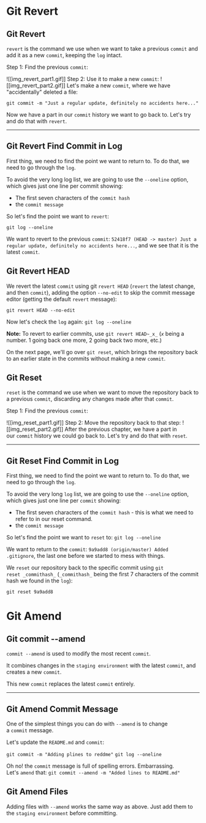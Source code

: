 
# Git Revert

## Git Revert

`revert` is the command we use when we want to take a previous `commit` and add it as a new `commit`, keeping the `log` intact.

Step 1: Find the previous `commit`:

![[img_revert_part1.gif]]
Step 2: Use it to make a new `commit`:
![[img_revert_part2.gif]]
Let's make a new `commit`, where we have "accidentally" deleted a file:
```git
git commit -m "Just a regular update, definitely no accidents here..."
```

Now we have a part in our `commit` history we want to go back to. Let's try and do that with `revert`.

---

## Git Revert Find Commit in Log

First thing, we need to find the point we want to return to. To do that, we need to go through the `log`.

To avoid the very long log list, we are going to use the `--oneline` option, which gives just one line per commit showing:

- The first seven characters of the `commit hash`
- the `commit message`

So let's find the point we want to `revert`:

`git log --oneline`

We want to revert to the previous `commit`: `52418f7 (HEAD -> master) Just a regular update, definitely no accidents here...`, and we see that it is the latest `commit`.

## Git Revert HEAD

We revert the latest `commit` using git `revert HEAD` (`revert` the latest change,  and then `commit`), adding the option `--no-edit` to skip the commit message editor (getting the default `revert` message):

`git revert HEAD --no-edit`

Now let's check the `log` again:
`git log --oneline`

**Note:** To revert to earlier commits, use `git revert HEAD~_x_` (_`x`_ being a number. 1 going back one more, 2 going back two more, etc.)

On the next page, we'll go over `git reset`, which brings the repository back to an earlier state in the commits without making a new `commit`.

## Git Reset

`reset` is the command we use when we want to move the repository back to a previous `commit`, discarding any changes made after that `commit`.

Step 1: Find the previous `commit`:

![[img_reset_part1.gif]]
Step 2: Move the repository back to that step:
![[img_reset_part2.gif]]
After the previous chapter, we have a part in our `commit` history we could go back to. Let's try and do that with `reset`.

---

## Git Reset Find Commit in Log

First thing, we need to find the point we want to return to. To do that, we need to go through the `log`.

To avoid the very long `log` list, we are going to use the `--oneline` option, which gives just one line per `commit` showing:

- The first seven characters of the `commit hash` - this is what we need to refer to in our reset command.
- the `commit message`

So let's find the point we want to `reset` to:
`git log --oneline`

We want to return to the `commit`: `9a9add8 (origin/master) Added .gitignore`, the last one before we started to mess with things.

We `reset` our repository back to the specific commit using `git reset _commithash_` (`_commithash_` being the first 7 characters of the commit hash we found in the `log`):

`git reset 9a9add8`


# Git Amend

## Git commit --amend

`commit --amend` is used to modify the most recent `commit`.

It combines changes in the `staging environment` with the latest `commit`, and creates a new `commit`.

This new `commit` replaces the latest `commit` entirely.

---

## Git Amend Commit Message

One of the simplest things you can do with `--amend` is to change a `commit` message.

Let's update the `README.md` and `commit`:

`git commit -m "Adding plines to reddme"`
`git log --oneline`

Oh no! the `commit` message is full of spelling errors. Embarrassing. Let's `amend` that:
`git commit --amend -m "Added lines to README.md"`

## Git Amend Files

Adding files with `--amend` works the same way as above. Just add them to the `staging environment` before committing.